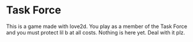 Task Force
=========

This is a game made with love2d. You play as a member of the Task Force and you must protect lil b at all costs.
Nothing is here yet. Deal with it plz.
